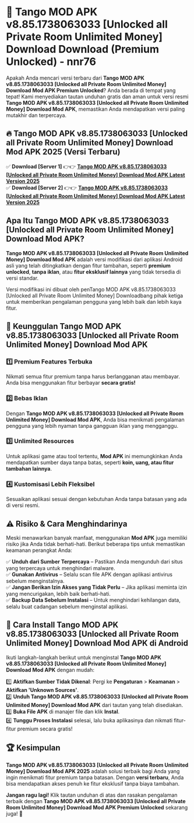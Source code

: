 # 🎯 Tango MOD APK v8.85.1738063033 [Unlocked all Private Room Unlimited Money] Download  Download (Premium Unlocked) -  nnr76

Apakah Anda mencari versi terbaru dari **Tango MOD APK v8.85.1738063033 [Unlocked all Private Room Unlimited Money] Download Mod APK Premium Unlocked**? Anda berada di tempat yang tepat! Kami menyediakan tautan unduhan gratis dan aman untuk versi resmi **Tango MOD APK v8.85.1738063033 [Unlocked all Private Room Unlimited Money] Download Mod APK**, memastikan Anda mendapatkan versi paling mutakhir dan terpercaya.

## 🔥 Tango MOD APK v8.85.1738063033 [Unlocked all Private Room Unlimited Money] Download Mod APK 2025 (Versi Terbaru)

✅ **Download [Server 1]** 👉👉 [**Tango MOD APK v8.85.1738063033 [Unlocked all Private Room Unlimited Money] Download Mod APK Latest Version 2025**](https://momento.my/?title=Tango_MOD_APK_v8.85.1738063033_[Unlocked_all_Private_Room_Unlimited_Money]_Download)  
✅ **Download [Server 2]** 👉👉 [**Tango MOD APK v8.85.1738063033 [Unlocked all Private Room Unlimited Money] Download Mod APK Latest Version 2025**](https://momento.my/?title=Tango_MOD_APK_v8.85.1738063033_[Unlocked_all_Private_Room_Unlimited_Money]_Download)  

## Apa Itu Tango MOD APK v8.85.1738063033 [Unlocked all Private Room Unlimited Money] Download Mod APK?

**Tango MOD APK v8.85.1738063033 [Unlocked all Private Room Unlimited Money] Download Mod APK** adalah versi modifikasi dari aplikasi Android asli yang telah ditingkatkan dengan fitur tambahan, seperti **premium unlocked**, **tanpa iklan**, atau **fitur eksklusif lainnya** yang tidak tersedia di versi standar.

Versi modifikasi ini dibuat oleh penTango MOD APK v8.85.1738063033 [Unlocked all Private Room Unlimited Money] Downloadbang pihak ketiga untuk memberikan pengalaman pengguna yang lebih baik dan lebih kaya fitur.

## 🎯 Keunggulan Tango MOD APK v8.85.1738063033 [Unlocked all Private Room Unlimited Money] Download Mod APK

### 1️⃣ Premium Features Terbuka
Nikmati semua fitur premium tanpa harus berlangganan atau membayar. Anda bisa menggunakan fitur berbayar **secara gratis!**

### 2️⃣ Bebas Iklan
Dengan **Tango MOD APK v8.85.1738063033 [Unlocked all Private Room Unlimited Money] Download Mod APK**, Anda bisa menikmati pengalaman pengguna yang lebih nyaman tanpa gangguan iklan yang mengganggu.

### 3️⃣ Unlimited Resources
Untuk aplikasi game atau tool tertentu, **Mod APK** ini memungkinkan Anda mendapatkan sumber daya tanpa batas, seperti **koin, uang, atau fitur tambahan lainnya**.

### 4️⃣ Kustomisasi Lebih Fleksibel
Sesuaikan aplikasi sesuai dengan kebutuhan Anda tanpa batasan yang ada di versi resmi.

## ⚠️ Risiko & Cara Menghindarinya

Meski menawarkan banyak manfaat, menggunakan **Mod APK** juga memiliki risiko jika Anda tidak berhati-hati. Berikut beberapa tips untuk memastikan keamanan perangkat Anda:

✅ **Unduh dari Sumber Terpercaya** – Pastikan Anda mengunduh dari situs yang terpercaya untuk menghindari malware.  
✅ **Gunakan Antivirus** – Selalu scan file APK dengan aplikasi antivirus sebelum menginstalnya.  
✅ **Jangan Berikan Izin Akses yang Tidak Perlu** – Jika aplikasi meminta izin yang mencurigakan, lebih baik berhati-hati.  
✅ **Backup Data Sebelum Instalasi** – Untuk menghindari kehilangan data, selalu buat cadangan sebelum menginstal aplikasi.

## 📌 Cara Install Tango MOD APK v8.85.1738063033 [Unlocked all Private Room Unlimited Money] Download Mod APK di Android

Ikuti langkah-langkah berikut untuk menginstal **Tango MOD APK v8.85.1738063033 [Unlocked all Private Room Unlimited Money] Download Mod APK** dengan mudah:

1️⃣ **Aktifkan Sumber Tidak Dikenal**: Pergi ke **Pengaturan** > **Keamanan** > **Aktifkan 'Unknown Sources'**.  
2️⃣ **Unduh Tango MOD APK v8.85.1738063033 [Unlocked all Private Room Unlimited Money] Download Mod APK** dari tautan yang telah disediakan.  
3️⃣ **Buka File APK** di manajer file dan klik **Instal**.  
4️⃣ **Tunggu Proses Instalasi** selesai, lalu buka aplikasinya dan nikmati fitur-fitur premium secara gratis!

## 🏆 Kesimpulan

**Tango MOD APK v8.85.1738063033 [Unlocked all Private Room Unlimited Money] Download Mod APK 2025** adalah solusi terbaik bagi Anda yang ingin menikmati fitur premium tanpa batasan. Dengan **versi terbaru**, Anda bisa mendapatkan akses penuh ke fitur eksklusif tanpa biaya tambahan.

**Jangan ragu lagi!** Klik tautan unduhan di atas dan rasakan pengalaman terbaik dengan **Tango MOD APK v8.85.1738063033 [Unlocked all Private Room Unlimited Money] Download Mod APK Premium Unlocked** sekarang juga! 🚀
